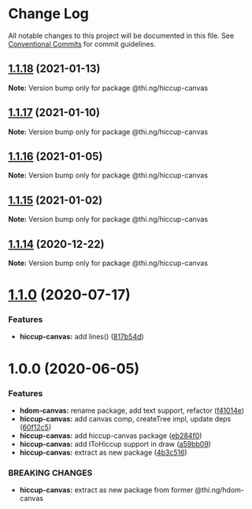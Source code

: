 # Change Log

All notable changes to this project will be documented in this file.
See [Conventional Commits](https://conventionalcommits.org) for commit guidelines.

## [1.1.18](https://github.com/thi-ng/umbrella/compare/@thi.ng/hiccup-canvas@1.1.17...@thi.ng/hiccup-canvas@1.1.18) (2021-01-13)

**Note:** Version bump only for package @thi.ng/hiccup-canvas





## [1.1.17](https://github.com/thi-ng/umbrella/compare/@thi.ng/hiccup-canvas@1.1.16...@thi.ng/hiccup-canvas@1.1.17) (2021-01-10)

**Note:** Version bump only for package @thi.ng/hiccup-canvas





## [1.1.16](https://github.com/thi-ng/umbrella/compare/@thi.ng/hiccup-canvas@1.1.15...@thi.ng/hiccup-canvas@1.1.16) (2021-01-05)

**Note:** Version bump only for package @thi.ng/hiccup-canvas





## [1.1.15](https://github.com/thi-ng/umbrella/compare/@thi.ng/hiccup-canvas@1.1.14...@thi.ng/hiccup-canvas@1.1.15) (2021-01-02)

**Note:** Version bump only for package @thi.ng/hiccup-canvas





## [1.1.14](https://github.com/thi-ng/umbrella/compare/@thi.ng/hiccup-canvas@1.1.13...@thi.ng/hiccup-canvas@1.1.14) (2020-12-22)

**Note:** Version bump only for package @thi.ng/hiccup-canvas





# [1.1.0](https://github.com/thi-ng/umbrella/compare/@thi.ng/hiccup-canvas@1.0.6...@thi.ng/hiccup-canvas@1.1.0) (2020-07-17)


### Features

* **hiccup-canvas:** add lines() ([817b54d](https://github.com/thi-ng/umbrella/commit/817b54d6758cf8c74e5d1b450be7d9f8dc2356fc))





# 1.0.0 (2020-06-05)


### Features

* **hdom-canvas:** rename package, add text support, refactor ([f41014e](https://github.com/thi-ng/umbrella/commit/f41014ebffa8d4051fccbf04080d814fd62a474b))
* **hiccup-canvas:** add canvas comp, createTree impl, update deps ([60f12c5](https://github.com/thi-ng/umbrella/commit/60f12c5da7a7803e00846da6c316f65952097067))
* **hiccup-canvas:** add hiccup-canvas package ([eb284f0](https://github.com/thi-ng/umbrella/commit/eb284f0129118e5ef180383a3cd4a31915a5d82a))
* **hiccup-canvas:** add IToHiccup support in draw ([a59bb09](https://github.com/thi-ng/umbrella/commit/a59bb0923f37677d6579aede0dbe9958b0150d81))
* **hiccup-canvas:** extract as new package ([4b3c516](https://github.com/thi-ng/umbrella/commit/4b3c516573dc9cb247dedc211210151575709925))


### BREAKING CHANGES

* **hiccup-canvas:** extract as new package from former @thi.ng/hdom-canvas
